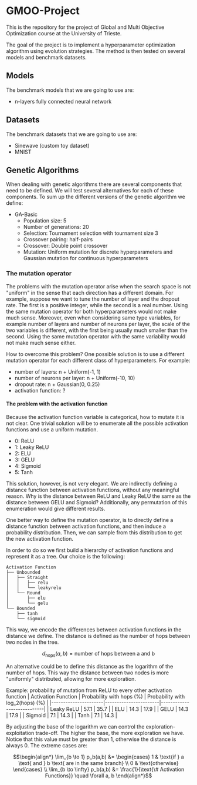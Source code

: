 # GMOO-Project

This is the repository for the project of Global and Multi Objective Optimization course at the University of Trieste. 

The goal of the project is to implement a hyperparameter optimization algorithm using evolution strategies. The method is then tested on several models and benchmark datasets.


## Models

The benchmark models that we are going to use are:
- n-layers fully connected neural network


## Datasets

The benchmark datasets that we are going to use are:
- Sinewave (custom toy dataset)
- MNIST


## Genetic Algorithms

When dealing with genetic algorithms there are several components that need to be defined. We will test several alternatives for each of these components.
To sum up the different versions of the genetic algorithm we define:
- GA-Basic
  - Population size: 5
  - Number of generations: 20
  - Selection: Tournament selection with tournament size 3
  - Crossover pairing: half-pairs
  - Crossover: Double point crossover
  - Mutation: Uniform mutation for discrete hyperparameters and Gaussian mutation for continuous hyperparameters

### The mutation operator

The problems with the mutation operator arise when the search space is not "uniform" in the sense that each direction has a different domain. For example, suppose we want to tune the number of layer and the dropout rate. The first is a positive integer, while the second is a real number. Using the same mutation operator for both hyperparameters would not make much sense. Moreover, even when considering same type variables, for example number of layers and number of neurons per layer, the scale of the two variables is different, with the first being usually much smaller than the second. Using the same mutation operator with the same variability would not make much sense either.

How to overcome this problem? One possible solution is to use a different mutation operator for each different class of hyperparameters.
For example:
- number of layers: n + Uniform(-1, 1)
- number of neurons per layer: n + Uniform(-10, 10)
- dropout rate: n + Gaussian(0, 0.25)
- activation function: ?


#### The problem with the activation function

Because the activation function variable is categorical, how to mutate it is not clear. One trivial solution will be to enumerate all the possible activation functions and use a uniform mutation.
- 0: ReLU
- 1: Leaky ReLU
- 2: ELU
- 3: GELU
- 4: Sigmoid
- 5: Tanh

This solution, however, is not very elegant. We are indirectly defining a distance function between activation functions, without any meaningful reason. Why is the distance between ReLU and Leaky ReLU the same as the distance between GELU and Sigmoid?
Additionally, any permutation of this enumeration would give different results.

One better way to define the mutation operator, is to directly define a distance function between activation functions, and then induce a probability distribution. Then, we can sample from this distribution to get the new activation function. 

In order to do so we first build a hierarchy of activation functions and represent it as a tree. Our choice is the following:
```
Activation Function
├── Unbounded
│   ├── Straight
│   │   ├── relu
│   │   └── leakyrelu
│   └── Round
│       ├── elu
│       └── gelu
└── Bounded
    ├── tanh
    └── sigmoid
```

This way, we encode the differences between activation functions in the distance we define.
The distance is defined as the number of hops between two nodes in the tree.
```math
d_{\text{hops}}(a, b) = \text{number of hops between a and b}
```
An alternative could be to define this distance as the logarithm of the number of hops. This way the distance between two nodes is more "uniformly" distributed, allowing for more exploration.

Example: probability of mutation from ReLU to every other activation function
| Activation Function | Probability with hops (%) | Probability with log_2(hops) (%) |
|----------------------|-----------------------|----------------------------|
| Leaky ReLU           | 57.1                  | 35.7                       |
| ELU                  | 14.3                  | 17.9                       |
| GELU                 | 14.3                  | 17.9                       |
| Sigmoid              | 7.1                   | 14.3                       |
| Tanh                 | 7.1                   | 14.3                       |

By adjusting the base of the logarithm we can control the exploration-exploitation trade-off. The higher the base, the more exploration we have. Notice that this value must be greater than 1, otherwise the distance is always 0. The extreme cases are:

```math
\begin{align*}

\lim_{b \to 1} p_b(a,b) &= \begin{cases}
1 & \text{if } a \text{ and } b \text{ are in the same branch} \\
0 & \text{otherwise}
\end{cases} \\

\lim_{b \to \infty} p_b(a,b) &= \frac{1}{\text{\# Activation Functions}} \quad \forall a, b

\end{align*}
```
